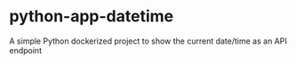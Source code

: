 # python-app-datetime
A simple Python dockerized project to show the current date/time as an API endpoint
